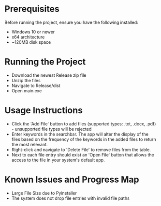 # Prerequisites
Before running the project, ensure you have the following installed:
- Windows 10 or newer
- x64 architecture
- ~120MB disk space

# Running the Project
- Download the newest Release zip file
- Unzip the files
- Navigate to Release/dist
- Open main.exe

# Usage Instructions
- Click the 'Add File' button to add files (supported types: .txt, .docx, .pdf) - unsupported file types will be rejected
- Enter keywords in the searchbar. The app will alter the display of the files based on the frequency of the keywords in the added files to return the most relevant.
- Right-click and navigate to 'Delete File' to remove files from the table.
- Next to each file entry should exist an 'Open File' button that allows the access to the file in your system's default app.

# Known Issues and Progress Map
- Large File Size due to Pyinstaller
- The system does not drop file entries with invalid file paths

